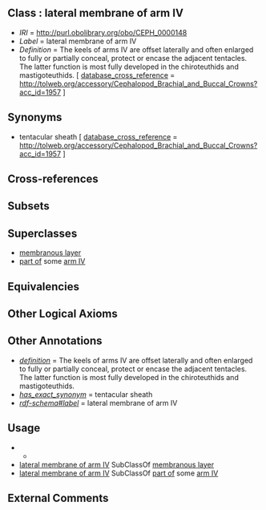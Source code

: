 
## Class : lateral membrane of arm IV

 * *IRI* = http://purl.obolibrary.org/obo/CEPH_0000148
 * *Label* = lateral membrane of arm IV
 * *Definition* = The keels of arms IV are offset laterally and often enlarged to fully or partially conceal, protect or encase the adjacent tentacles. The latter function is most fully developed in the chiroteuthids and mastigoteuthids. [ [database_cross_reference](../../ef/oboInOwl#hasDbXref.md) = http://tolweb.org/accessory/Cephalopod_Brachial_and_Buccal_Crowns?acc_id=1957 ]

## Synonyms

 * tentacular sheath [ [database_cross_reference](../../ef/oboInOwl#hasDbXref.md) = http://tolweb.org/accessory/Cephalopod_Brachial_and_Buccal_Crowns?acc_id=1957 ]

## Cross-references


## Subsets


## Superclasses

 * [membranous layer](../../UBERON/58/UBERON_0000158.md)
 * [part of](../../BFO/50/BFO_0000050.md) some [arm IV](../../CEPH/17/CEPH_0000017.md)

## Equivalencies


## Other Logical Axioms


## Other Annotations

 * *[definition](../../IAO/15/IAO_0000115.md)* = The keels of arms IV are offset laterally and often enlarged to fully or partially conceal, protect or encase the adjacent tentacles. The latter function is most fully developed in the chiroteuthids and mastigoteuthids.
 * *[has_exact_synonym](../../ym/oboInOwl#hasExactSynonym.md)* = tentacular sheath
 * *[rdf-schema#label](../../el/rdf-schema#label.md)* = lateral membrane of arm IV

## Usage

 * -
 * [lateral membrane of arm IV](../../CEPH/48/CEPH_0000148.md) SubClassOf [membranous layer](../../UBERON/58/UBERON_0000158.md)
 * [lateral membrane of arm IV](../../CEPH/48/CEPH_0000148.md) SubClassOf [part of](../../BFO/50/BFO_0000050.md) some [arm IV](../../CEPH/17/CEPH_0000017.md)

## External Comments

